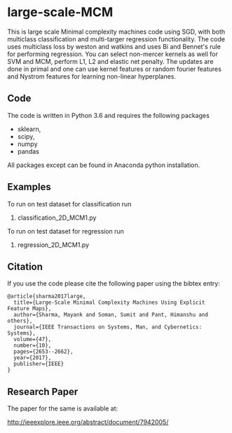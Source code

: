 # large-scale-MCM
This is large scale Minimal complexity machines code using SGD, with both multiclass classification and multi-targer regression functionality. The code uses multiclass loss by weston and watkins and uses Bi and Bennet's rule for performing regression. You can select non-mercer kernels as well for SVM and MCM, perform L1, L2 and elastic net penalty. The updates are done in primal and one can use kernel features or random fourier features and Nystrom features for learning non-linear hyperplanes.

## Code
The code is written in Python 3.6 and requires the following packages
* sklearn,
* scipy,
* numpy 
* pandas

All packages except can be found in Anaconda python installation.

## Examples
To run on test dataset for classification run
1) classification_2D_MCM1.py 

To run on test dataset for regression run
1) regression_2D_MCM1.py 


## Citation
If you use the code please cite the following paper using the bibtex entry:

```
@article{sharma2017large,
  title={Large-Scale Minimal Complexity Machines Using Explicit Feature Maps},
  author={Sharma, Mayank and Soman, Sumit and Pant, Himanshu and others},
  journal={IEEE Transactions on Systems, Man, and Cybernetics: Systems},
  volume={47},
  number={10},
  pages={2653--2662},
  year={2017},
  publisher={IEEE}
}

```

## Research Paper
The paper for the same is available at:

http://ieeexplore.ieee.org/abstract/document/7942005/
